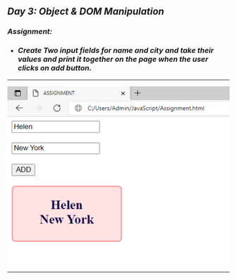 ## _Day 3: Object & DOM Manipulation_
### _Assignment:_
* ### _Create Two input fields for name and city and take their values and print it together on the page when the user clicks on add button._ 
---
![](files/screenshot.png)

---
